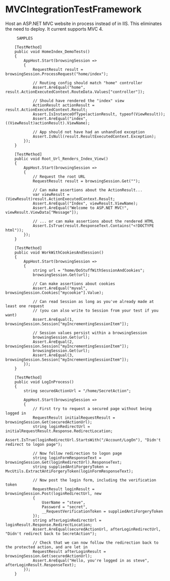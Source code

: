 MVCIntegrationTestFramework
===========================

Host an ASP.NET MVC website in process instead of in IIS. This eliminates the need to deploy. It current supports MVC 4. 

         SAMPLES

        [TestMethod]
        public void HomeIndex_DemoTests()
        {
            AppHost.Start(browsingSession =>
            {
                RequestResult result = browsingSession.ProcessRequest("home/index");

                // Routing config should match "home" controller
                Assert.AreEqual("home", result.ActionExecutedContext.RouteData.Values["controller"]);

                // Should have rendered the "index" view
                ActionResult actionResult = result.ActionExecutedContext.Result;
                Assert.IsInstanceOfType(actionResult, typeof(ViewResult));
                Assert.AreEqual("index", ((ViewResult)actionResult).ViewName);

                // App should not have had an unhandled exception
                Assert.IsNull(result.ResultExecutedContext.Exception);
            });
        }

        [TestMethod]
        public void Root_Url_Renders_Index_View()
        {
            AppHost.Start(browsingSession =>
            {
                // Request the root URL
                RequestResult result = browsingSession.Get("");

                // Can make assertions about the ActionResult...
                var viewResult = (ViewResult)result.ActionExecutedContext.Result;
                Assert.AreEqual("Index", viewResult.ViewName);
                Assert.AreEqual("Welcome to ASP.NET MVC!", viewResult.ViewData["Message"]);

                // ... or can make assertions about the rendered HTML
                Assert.IsTrue(result.ResponseText.Contains("<!DOCTYPE html"));
            });
        }

        [TestMethod]
        public void WorkWithCookiesAndSession()
        {
            AppHost.Start(browsingSession =>
            {
                string url = "home/DoStuffWithSessionAndCookies";
                browsingSession.Get(url);

                // Can make assertions about cookies
                Assert.AreEqual("myval", browsingSession.Cookies["mycookie"].Value);

                // Can read Session as long as you've already made at least one request
                // (you can also write to Session from your test if you want)
                Assert.AreEqual(1, browsingSession.Session["myIncrementingSessionItem"]);

                // Session values persist within a browsingSession
                browsingSession.Get(url);
                Assert.AreEqual(2, browsingSession.Session["myIncrementingSessionItem"]);
                browsingSession.Get(url);
                Assert.AreEqual(3, browsingSession.Session["myIncrementingSessionItem"]);
            });
        }

        [TestMethod]
        public void LogInProcess()
        {
            string securedActionUrl = "/home/SecretAction";

            AppHost.Start(browsingSession =>
            {
                // First try to request a secured page without being logged in                
                RequestResult initialRequestResult = browsingSession.Get(securedActionUrl);
                string loginRedirectUrl = initialRequestResult.Response.RedirectLocation;
                Assert.IsTrue(loginRedirectUrl.StartsWith("/Account/LogOn"), "Didn't redirect to logon page");

                // Now follow redirection to logon page
                string loginFormResponseText = browsingSession.Get(loginRedirectUrl).ResponseText;
                string suppliedAntiForgeryToken = MvcUtils.ExtractAntiForgeryToken(loginFormResponseText);

                // Now post the login form, including the verification token
                RequestResult loginResult = browsingSession.Post(loginRedirectUrl, new
                {
                    UserName = "steve",
                    Password = "secret",
                    __RequestVerificationToken = suppliedAntiForgeryToken
                });
                string afterLoginRedirectUrl = loginResult.Response.RedirectLocation;
                Assert.AreEqual(securedActionUrl, afterLoginRedirectUrl, "Didn't redirect back to SecretAction");

                // Check that we can now follow the redirection back to the protected action, and are let in
                RequestResult afterLoginResult = browsingSession.Get(securedActionUrl);
                Assert.AreEqual("Hello, you're logged in as steve", afterLoginResult.ResponseText);
            });
        }